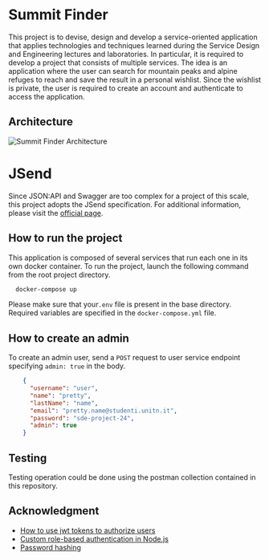 # Summit Finder
This project is to devise,
design and develop a service-oriented application that applies technologies and techniques learned 
during the Service Design and Engineering lectures and laboratories. 
In particular, it is required to develop a project that consists of multiple services.
The idea is an application where the 
user can search for mountain peaks and alpine refuges to reach and save the result in a personal wishlist. 
Since the wishlist is private, the user is required to create an account and authenticate to access the application.

## Architecture
![Summit Finder Architecture](https://github.com/cassolseba/summit-finder/assets/scheme-summit-finder.png "Summit Finder Architecture")

# JSend
Since JSON:API and Swagger are too complex for a project of this scale,
this project adopts the JSend specification.
For additional information, please visit the [official page](https://github.com/omniti-labs/jsend).

## How to run the project
This application is composed of several services that run each one in its own docker container.
To run the project, launch the following command from the root project directory.
```Bash
  docker-compose up
```
Please make sure that your`.env` file is present in the base directory.
Required variables are specified in the `docker-compose.yml` file. 

## How to create an admin
To create an admin user, send a `POST` request to user service endpoint specifying `admin: true` in the body.
```json
    {
      "username": "user",
      "name": "pretty",
      "lastName": "name",
      "email": "pretty.name@studenti.unitn.it",
      "password": "sde-project-24",
      "admin": true
    }
```

## Testing
Testing operation could be done using the postman collection contained in this repository.

## Acknowledgment
- [How to use jwt tokens to authorize users](https://medium.com/@maison.moa/using-jwt-json-web-tokens-to-authorize-users-and-protect-api-routes-3e04a1453c3e)
- [Custom role-based authentication in Node.js](https://medium.com/gen-y/custom-role-based-auth-mechanism-for-nodejs-d40e5efdd140)
- [Password hashing](https://www.makeuseof.com/nodejs-bcrypt-hash-verify-salt-password/)